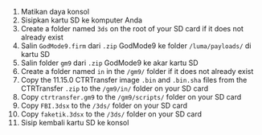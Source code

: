 1. Matikan daya konsol
2. Sisipkan kartu SD ke komputer Anda
3. Create a folder named `3ds` on the root of your SD card if it does not already exist
4. Salin `GodMode9.firm` dari `.zip` GodMode9 ke folder `/luma/payloads/` di kartu SD
5. Salin folder `gm9` dari `.zip` GodMode9 ke akar kartu SD
6. Create a folder named `in` in the `/gm9/` folder if it does not already exist
7. Copy the 11.15.0 CTRTransfer image `.bin` and `.bin.sha` files from the CTRTransfer `.zip` to the `/gm9/in/` folder on your SD card
8. Copy `ctrtransfer.gm9` to the `/gm9/scripts/` folder on your SD card
9. Copy `FBI.3dsx` to the `/3ds/` folder on your SD card
10. Copy `faketik.3dsx` to the `/3ds/` folder on your SD card
11. Sisip kembali kartu SD ke konsol
